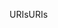 <span data-ttu-id="c6f18-101">URIs</span><span class="sxs-lookup"><span data-stu-id="c6f18-101">URIs</span></span>